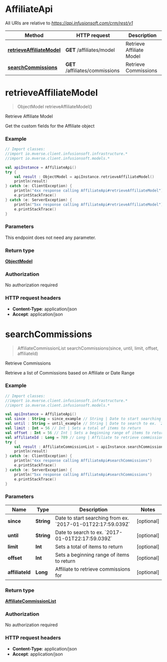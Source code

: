# AffiliateApi

All URIs are relative to *https://api.infusionsoft.com/crm/rest/v1*

Method | HTTP request | Description
------------- | ------------- | -------------
[**retrieveAffiliateModel**](AffiliateApi.md#retrieveAffiliateModel) | **GET** /affiliates/model | Retrieve Affiliate Model
[**searchCommissions**](AffiliateApi.md#searchCommissions) | **GET** /affiliates/commissions | Retrieve Commissions


<a name="retrieveAffiliateModel"></a>
# **retrieveAffiliateModel**
> ObjectModel retrieveAffiliateModel()

Retrieve Affiliate Model

Get the custom fields for the Affiliate object

### Example
```kotlin
// Import classes:
//import io.mverse.client.infusionsoft.infrastructure.*
//import io.mverse.client.infusionsoft.models.*

val apiInstance = AffiliateApi()
try {
    val result : ObjectModel = apiInstance.retrieveAffiliateModel()
    println(result)
} catch (e: ClientException) {
    println("4xx response calling AffiliateApi#retrieveAffiliateModel")
    e.printStackTrace()
} catch (e: ServerException) {
    println("5xx response calling AffiliateApi#retrieveAffiliateModel")
    e.printStackTrace()
}
```

### Parameters
This endpoint does not need any parameter.

### Return type

[**ObjectModel**](ObjectModel.md)

### Authorization

No authorization required

### HTTP request headers

 - **Content-Type**: application/json
 - **Accept**: application/json

<a name="searchCommissions"></a>
# **searchCommissions**
> AffiliateCommissionList searchCommissions(since, until, limit, offset, affiliateId)

Retrieve Commissions

Retrieve a list of Commissions based on Affiliate or Date Range

### Example
```kotlin
// Import classes:
//import io.mverse.client.infusionsoft.infrastructure.*
//import io.mverse.client.infusionsoft.models.*

val apiInstance = AffiliateApi()
val since : String = since_example // String | Date to start searching from ex. `2017-01-01T22:17:59.039Z`
val until : String = until_example // String | Date to search to ex. `2017-01-01T22:17:59.039Z`
val limit : Int = 56 // Int | Sets a total of items to return
val offset : Int = 56 // Int | Sets a beginning range of items to return
val affiliateId : Long = 789 // Long | Affiliate to retrieve commissions for
try {
    val result : AffiliateCommissionList = apiInstance.searchCommissions(since, until, limit, offset, affiliateId)
    println(result)
} catch (e: ClientException) {
    println("4xx response calling AffiliateApi#searchCommissions")
    e.printStackTrace()
} catch (e: ServerException) {
    println("5xx response calling AffiliateApi#searchCommissions")
    e.printStackTrace()
}
```

### Parameters

Name | Type | Description  | Notes
------------- | ------------- | ------------- | -------------
 **since** | **String**| Date to start searching from ex. &#x60;2017-01-01T22:17:59.039Z&#x60; | [optional]
 **until** | **String**| Date to search to ex. &#x60;2017-01-01T22:17:59.039Z&#x60; | [optional]
 **limit** | **Int**| Sets a total of items to return | [optional]
 **offset** | **Int**| Sets a beginning range of items to return | [optional]
 **affiliateId** | **Long**| Affiliate to retrieve commissions for | [optional]

### Return type

[**AffiliateCommissionList**](AffiliateCommissionList.md)

### Authorization

No authorization required

### HTTP request headers

 - **Content-Type**: application/json
 - **Accept**: application/json

